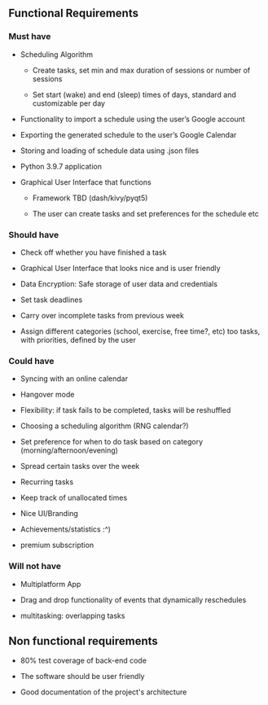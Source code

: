 ## Functional Requirements
### Must have

-   Scheduling Algorithm

	-   Create tasks, set min and max duration of sessions or number of sessions
    
	-   Set start (wake) and end (sleep) times of days, standard and customizable per day

-   Functionality to import a schedule using the user’s Google account
    
-   Exporting the generated schedule to the user’s Google Calendar
    
-   Storing and loading of schedule data using .json files
    
-   Python 3.9.7 application
    
-   Graphical User Interface that functions

	-   Framework TBD (dash/kivy/pyqt5)
    
	-   The user can create tasks and set preferences for the schedule etc
    

### Should have

-   Check off whether you have finished a task
    
-   Graphical User Interface that looks nice and is user friendly
    
-   Data Encryption: Safe storage of user data and credentials
    
-   Set task deadlines
    
-   Carry over incomplete tasks from previous week
    
-   Assign different categories (school, exercise, free time?, etc) too tasks, with priorities, defined by the user
    

### Could have

-   Syncing with an online calendar
    
-   Hangover mode
    
-   Flexibility: if task fails to be completed, tasks will be reshuffled
    
-   Choosing a scheduling algorithm (RNG calendar?)
    
-   Set preference for when to do task based on category (morning/afternoon/evening)
    
-   Spread certain tasks over the week
    
-   Recurring tasks
    
-   Keep track of unallocated times
    
-   Nice UI/Branding
    
-   Achievements/statistics :^)
    
-   premium subscription
    

### Will not have

-   Multiplatform App
    
-   Drag and drop functionality of events that dynamically reschedules
    
-   multitasking: overlapping tasks
    

## Non functional requirements 

-   80% test coverage of back-end code
    
-   The software should be user friendly

-   Good documentation of the project's architecture
